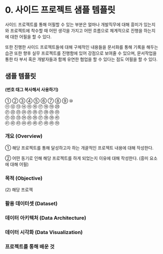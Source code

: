 # 0. 사이드 프로젝트 샘플 템플릿

사이드 프로젝트를 통해 어필할 수 있는 부분은 얼마나 개발직무에 대해 흥미가 있는지와 프로젝트에 착수할 때 어떤 생각을 가지고 어떤 흐름으로 체계적으로 진행을 하는지에 대한 어필을 할 수 있다.

또한 진행한 사이드 프로젝트들에 대해 구체적인 내용들을 문서화를 통해 기록을 해두는 습관 또한 향후 실무 프로젝트를 진행함에 있어 강점으로 보여줄 수 있으며, 문서작업을 통한 타 부서 혹은 개발자들과 함께 유연한 협업을 할 수 있다는 점도 어필을 할 수 있다.

## 샘플 템플릿

#### (번호 태그 복사해서 사용하기)

① ② ③ ④ ⑤ ⑥ ⑦ ⑧ ⑨ ⑩  
⑪ ⑫ ⑬ ⑭ ⑮ ⑯ ⑰ ⑱ ⑲ ⑳  
㉑ ㉒ ㉓ ㉔ ㉕ ㉖ ㉗ ㉘ ㉙ ㉚  
㉛ ㉜ ㉝ ㉞ ㉟ ㊱ ㊲ ㊳ ㊴ ㊵  
㊶ ㊷ ㊸ ㊹ ㊺ ㊻ ㊼ ㊽ ㊾ ㊿

### 개요 (Overview)

① 해당 프로젝트를 통해 달성하고자 하는 개괄적인 프로젝트 내용에 대해 작성한다.

② 어떤 동기로 인해 해당 프로젝트를 하게 되었는지 이유에 대해 작성한다. (흥미 요소에 대해 어필)

### 목적 (Objective)

(2) 해당 프로젝

### 활용 데이터셋 (Dataset)

### 데이터 아키텍처 (Data Architecture)

### 데이터 시각화 (Data Visualization)

### 프로젝트를 통해 배운 것
